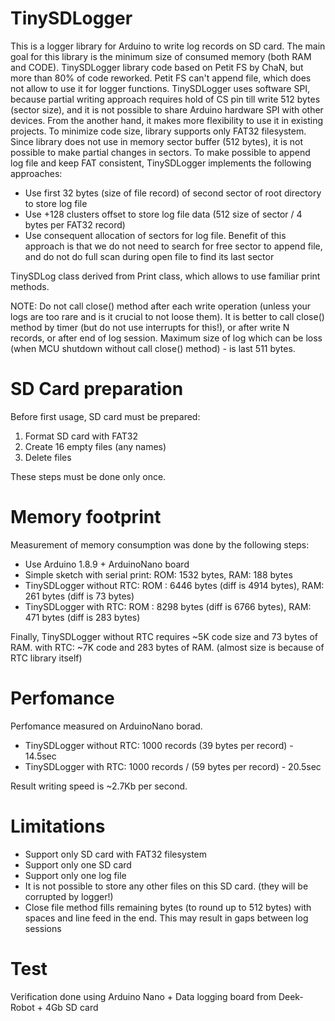 # TinySDLogger

This is a logger library for Arduino to write log records on SD card. The main goal for this library is the minimum size of consumed memory (both RAM and CODE).
TinySDLogger library code based on Petit FS by ChaN, but more than 80% of code reworked. Petit FS can't append file, which does not allow to use it for logger functions.
TinySDLogger uses software SPI, because partial writing approach requires hold of CS pin till write 512 bytes (sector size), and it is not possible to share Arduino hardware SPI with other devices. From the another hand, it makes more flexibility to use it in existing projects. 
To minimize code size, library supports only FAT32 filesystem.
Since library does not use in memory sector buffer (512 bytes), it is not possible to make partial changes in sectors. To make possible to append log file and keep FAT consistent, TinySDLogger implements the following approaches:
- Use first 32 bytes (size of file record) of second sector of root directory to store log file
- Use +128 clusters offset to store log file data (512 size of sector / 4 bytes per FAT32 record)
- Use consequent allocation of sectors for log file. Benefit of this approach is that we do not need to search for free sector to append file, and do not do full scan during open file to find its last sector 

TinySDLog class derived from Print class, which allows to use familiar print methods.

NOTE: Do not call close() method after each write operation (unless your logs are too rare and is it crucial to not loose them).
It is better to call close() method by timer (but do not use interrupts for this!), or after write N records, or after end of log session.
Maximum size of log which can be loss (when MCU shutdown without call close() method) - is last 511 bytes. 

# SD Card preparation
Before first usage, SD card must be prepared:
1. Format SD card with FAT32
2. Create 16 empty files (any names)
3. Delete files

These steps must be done only once.

# Memory footprint
Measurement of memory consumption was done by the following steps:
- Use Arduino 1.8.9 + ArduinoNano board
- Simple sketch with serial print: ROM: 1532 bytes, RAM: 188 bytes
- TinySDLogger without RTC: ROM : 6446 bytes (diff is 4914 bytes), RAM: 261 bytes (diff is 73 bytes)
- TinySDLogger with RTC: ROM : 8298 bytes (diff is 6766 bytes), RAM: 471 bytes (diff is 283 bytes)

Finally, TinySDLogger without RTC requires ~5K code size and 73 bytes of RAM.
with RTC: ~7K code and 283 bytes of RAM. (almost size is because of RTC library itself)

# Perfomance
Perfomance measured on ArduinoNano borad.
- TinySDLogger without RTC: 1000 records (39 bytes per record) - 14.5sec
- TinySDLogger with RTC: 1000 records / (59 bytes per record) - 20.5sec

Result writing speed is ~2.7Kb per second.

# Limitations
- Support only SD card with FAT32 filesystem
- Support only one SD card
- Support only one log file
- It is not possible to store any other files on this SD card. (they will be corrupted by logger!)
- Close file method fills remaining bytes (to round up to 512 bytes) with spaces and line feed in the end. This may result in gaps between log sessions

# Test
Verification done using Arduino Nano + Data logging board from Deek-Robot + 4Gb SD card
